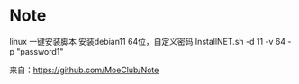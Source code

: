 # Note
linux 一键安装脚本
安装debian11 64位，自定义密码
InstallNET.sh -d 11 -v 64 -p "password1"



来自：https://github.com/MoeClub/Note

